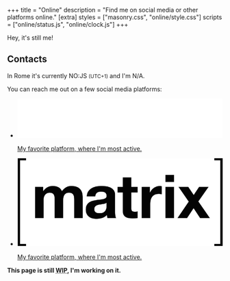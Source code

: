 +++
title = "Online"
description = "Find me on social media or other platforms online."
[extra]
styles = ["masonry.css", "online/style.css"]
scripts = ["online/status.js", "online/clock.js"]
+++

Hey, it's still me!

## Contacts

In Rome it's currently <time id="clock"><noscript>NO:JS</noscript></time> <small>(UTC+1)</small> and I'm <span id="online-indicator"><noscript>N/A</noscript></span>.

You can reach me out on a few social media platforms:

<ul class="masonry">
    <li>
        <a href="https://discord.com/users/604790617138266149">
            <article>
                <img src="icons/discord-icon.png" alt="Discord Logo" class="transparent no-hover icon discord" />
                <!-- <h2>Discord</h2> -->
                <p>My favorite platform, where I'm most active.</p>
                <!-- {{ image(url="icons/discord-icon.png", alt="Discord Logo", transparent=true, no_hover=true) }} -->
            </article>
        </a>
    </li>
    <li>
        <a href="https://matrix.to/#/@mambuco:matrix.org">
            <article>
                <img src="icons/matrix-icon.png" alt="Matrix Logo" class="transparent no-hover icon" />
                <!-- <h2>Matrix</h2> -->
                <p>My favorite platform, where I'm most active.</p>
            </article>
        </a>
    </li>
</ul>

<strong>This page is still <abbr title="Work In Progress">WIP</abbr>, I'm working on it.</strong>
